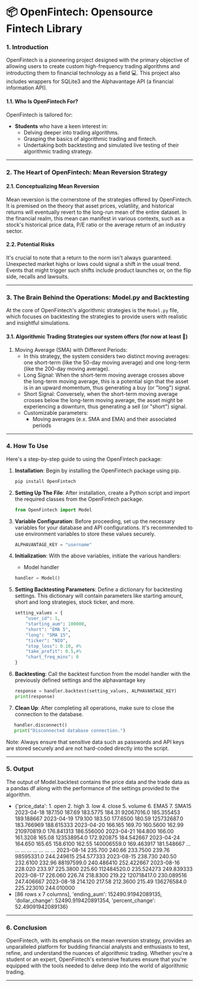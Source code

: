 # **📦 OpenFintech: Opensource Fintech Library**

### **1. Introduction**

OpenFintech is a pioneering project designed with the primary objective of allowing users to create custom high-frequency trading algorithms and introducting them to financial technology as a field 💻. This project also includes wrappers for SQLite3 and the Alphavantage API (a financial information API)*.*

#### **1.1. Who Is OpenFintech For?**

OpenFintech is tailored for:

- **Students** who have a keen interest in:
  - Delving deeper into trading algorithms.
  - Grasping the basics of algorithmic trading and fintech.
  - Undertaking both backtesting and simulated live testing of their algorithmic trading strategy.

---

### **2. The Heart of OpenFintech: Mean Reversion Strategy**

#### **2.1. Conceptualizing Mean Reversion**

Mean reversion is the cornerstone of the strategies offered by OpenFintech. It is premised on the theory that asset prices, volatility, and historical returns will eventually revert to the long-run mean of the entire dataset. In the financial realm, this mean can manifest in various contexts, such as a stock's historical price data, P/E ratio or the average return of an industry sector.

#### **2.2. Potential Risks**

It's crucial to note that a return to the norm isn't always guaranteed. Unexpected market highs or lows could signal a shift in the usual trend. Events that might trigger such shifts include product launches or, on the flip side, recalls and lawsuits.

---

### **3. The Brain Behind the Operations: Model.py and Backtesting**

At the core of OpenFintech's algorithmic strategies is the `Model.py` file, which focuses on backtesting the strategies to provide users with realistic and insightful simulations.

#### **3.1. Algorithmic Trading Strategies our system offers (for now at least 👀)**

1. Moving Average (SMA) with Different Periods:
   - In this strategy, the system considers two distinct moving averages: one short-term (like the 50-day moving average) and one long-term (like the 200-day moving average).
   - Long Signal: When the short-term moving average crosses above the long-term moving average, this is a potential sign that the asset is in an upward momentum, thus generating a buy (or "long") signal.
   - Short Signal: Conversely, when the short-term moving average crosses below the long-term moving average, the asset might be experiencing a downturn, thus generating a sell (or "short") signal.
   - Customizable parameters:
     - Moving averages (e.x. SMA and EMA) and their associated periods

---

### **4. How To Use**

Here's a step-by-step guide to using the OpenFintech package:

1. **Installation**:
   Begin by installing the OpenFintech package using pip.

   ```bash
   pip install OpenFintech
   ```
2. **Setting Up The File**:
   After installation, create a Python script and import the required classes from the OpenFintech package.

   ```python
   from OpenFintech import Model
   ```
3. **Variable Configuration**:
   Before proceeding, set up the necessary variables for your database and API configurations. It's recommended to use environment variables to store these values securely.

   ```python
   ALPHAVANTAGE_KEY = "username"
   ```
4. **Initialization**:
   With the above variables, initiate the various handlers:

   - Model handler

   ```python
   handler = Model()
   ```
5. **Setting Backtesting Parameters**:
   Define a dictionary for backtesting settings. This dictionary will contain parameters like starting amount, short and long strategies, stock ticker, and more.

   ```python
   setting_values = {
       "user_id": 1,
       "starting_aum": 100000,
       "short": "EMA 5",
       "long": "SMA 15",
       "ticker": "NIO",
       "stop_loss": 0.10, #%
       "take_profit": 0.5,#%
       "chart_freq_mins": 0
   }
   ```
6. **Backtesting**:
   Call the backtest function from the model handler with the previously defined settings and the alphavantage key

   ```python
   response = handler.backtest(setting_values, ALPHAVANTAGE_KEY)
   print(response)
   ```
7. **Clean Up**:
   After completing all operations, make sure to close the connection to the database.

```python
   handler.disconnect()
   print("Disconnected database connection.")
```

Note: Always ensure that sensitive data such as passwords and API keys are stored securely and are not hard-coded directly into the script.

---

### **5. Output**

The output of Model.backtest contains the price data and the trade data as a pandas df along with the performance of the settings provided to the algorithm.

- {'price_data':             1. open  2. high    3. low  4. close    5. volume     6. EMA5    7. SMA15
  2023-04-18  187.150   187.69  183.5775    184.31   92067016.0  185.355453  189.188667
  2023-04-19  179.100   183.50  177.6500    180.59  125732687.0  183.766969  188.615333
  2023-04-20  166.165   169.70  160.5600    162.99  210970819.0  176.841313  186.556000
  2023-04-21  164.800   166.00  161.3208    165.08  123538954.0  172.920875  184.542667
  2023-04-24  164.650   165.65  158.6100    162.55  140006559.0  169.463917  181.548667
  ...             ...      ...       ...       ...          ...         ...         ...
  2023-08-14  235.700   240.66  233.7500    239.76   98595331.0  244.249615  254.577333
  2023-08-15  238.730   240.50  232.6100    232.96   88197599.0  240.486410  252.422667
  2023-08-16  228.020   233.97  225.3800    225.60  112484520.0  235.524273  249.839333
  2023-08-17  226.060   226.74  218.8300    219.22  120718417.0  230.089516  247.406667
  2023-08-18  214.120   217.58  212.3600    215.49  136276584.0  225.223010  244.010000
- [86 rows x 7 columns], 'ending_aum': 152490.91942089135, 'dollar_change': 52490.919420891354, 'percent_change': 52.49091942089136}

---

### **6. Conclusion**

OpenFintech, with its emphasis on the mean reversion strategy, provides an unparalleled platform for budding financial analysts and enthusiasts to test, refine, and understand the nuances of algorithmic trading. Whether you're a student or an expert, OpenFintech's extensive features ensure that you're equipped with the tools needed to delve deep into the world of algorithmic trading.

---
